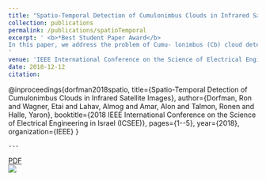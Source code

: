 ```yaml
---
title: "Spatio-Temporal Detection of Cumulonimbus Clouds in Infrared Satellite Images"
collection: publications
permalink: /publications/spatioTemporal
excerpt: ' <b>*Best Student Paper Award</b>  
In this paper, we address the problem of Cumu- lonimbus (Cb) cloud detection from Infrared (IR) satellite images. The detection of such storm clouds is of high importance since they pose extreme danger to aviation. We present a joint spatio- temporal detection method that exploits the distinct spatial characteristics of Cb clouds as well as their prototypical evolution over time. The presented method is unsupervised and does not require labeled data or predefined spatial handcrafted features, such as particular shapes, temperatures, textures, and gradients. We demonstrate the performance of the proposed method on several sequences of IR satellite images taken from the middle east region.
' 
venue: 'IEEE International Conference on the Science of Electrical Engineering in Israel (ICSEE)'
date: 2018-12-12
citation: 
```
@inproceedings{dorfman2018spatio,
  title={Spatio-Temporal Detection of Cumulonimbus Clouds in Infrared Satellite Images},
  author={Dorfman, Ron and Wagner, Etai and Lahav, Almog and Amar, Alon and Talmon, Ronen and Halle, Yaron},
  booktitle={2018 IEEE International Conference on the Science of Electrical Engineering in Israel (ICSEE)},
  pages={1--5},
  year={2018},
  organization={IEEE}
}
```
---  
```

<a href='https://sipl.eelabs.technion.ac.il/wp-content/uploads/sites/6/2018/12/paper_final.pdf'>PDF</a>
&nbsp;&nbsp;&nbsp;&nbsp;
<img src="rondorf.github.io/images/spatioTemporalPaper.png" style="display: block; margin: auto;" />
